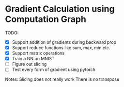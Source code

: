 # Gradient Calculation using Computation Graph


TODO:
- [x] Support addition of gradients during backward prop  
- [x] Support reduce functions like sum, max, min etc.
- [x] Support matrix operations
- [x] Train a NN on MNIST 
- [ ] Figure out slicing
- [ ] Test every form of gradient using pytorch

Notes:
Slicing does not really work
There is no transpose